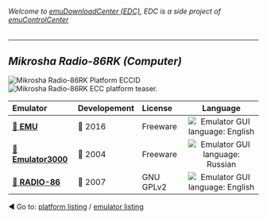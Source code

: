 ###### Welcome to [emuDownloadCenter (EDC)](https://github.com/PhoenixInteractiveNL/emuDownloadCenter/wiki/), EDC is a side project of [emuControlCenter](https://github.com/PhoenixInteractiveNL/emuControlCenter/wiki/)
***
## _Mikrosha Radio-86RK (Computer)_
![](https://raw.githubusercontent.com/wiki/PhoenixInteractiveNL/emuDownloadCenter/images_platform/ecc_r86rk_cell.png "Mikrosha Radio-86RK Platform ECCID")
![](https://raw.githubusercontent.com/wiki/PhoenixInteractiveNL/emuDownloadCenter/images_platform/ecc_r86rk_teaser.png "Mikrosha Radio-86RK ECC platform teaser.")

| Emulator | Developement | License | Language |
|:---------|:-------------|:--------|:--------:|
| [:file_folder: **EMU**](https://github.com/PhoenixInteractiveNL/emuDownloadCenter/wiki/Emulator-emu#menu) | :large_blue_circle: 2016 | Freeware | ![](https://raw.githubusercontent.com/wiki/PhoenixInteractiveNL/emuDownloadCenter/images_flags/icon_flag_EN_24.png "Emulator GUI language: English") |
| [:file_folder: **Emulator3000**](https://github.com/PhoenixInteractiveNL/emuDownloadCenter/wiki/Emulator-emulator3000#menu) | :red_circle: 2004 | Freeware | ![](https://raw.githubusercontent.com/wiki/PhoenixInteractiveNL/emuDownloadCenter/images_flags/icon_flag_RU_24.png "Emulator GUI language: Russian") |
| [:file_folder: **RADIO-86**](https://github.com/PhoenixInteractiveNL/emuDownloadCenter/wiki/Emulator-radio86#menu) | :red_circle: 2007 | GNU GPLv2 | ![](https://raw.githubusercontent.com/wiki/PhoenixInteractiveNL/emuDownloadCenter/images_flags/icon_flag_EN_24.png "Emulator GUI language: English") |

:arrow_backward: Go to: [platform listing](https://github.com/PhoenixInteractiveNL/emuDownloadCenter/wiki/EDC-Platform-List) / [emulator listing](https://github.com/PhoenixInteractiveNL/emuDownloadCenter/wiki/EDC-Emulator-List)
